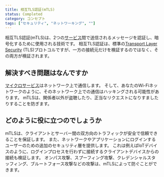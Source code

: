 ```yaml
---
title: 相互TLS認証(mTLS)
status: Completed
category: コンセプト
tags: ["セキュリティ", "ネットワーキング", ""]
---
```


相互TLS認証(mTLS)は、2つの[サービス](/ja/service/)間で送信されるメッセージを認証し、暗号化するために使用される技術です。
相互TLS認証は、標準の[Transport Layer Security](/ja/transport-layer-security/) (TLS)プロトコルですが、一方の接続元だけを検証するのではなく、その両方が検証されます。

## 解決すべき問題はなんですか

[マイクロサービス](/ja/microservices/)はネットワーク上で通信します。
そして、あなたのWi-Fiネットワークのように、そのネットワーク上での通信はハッキングされる可能性があります。
mTLSは、関係者以外が盗聴したり、正当なリクエストになりすましたりすることを防ぎます。

## どのように役に立つのでしょうか

mTLSは、クライアントとサーバー間の双方向のトラフィックが安全で信頼できることを保証します。
また、ネットワークやアプリケーションにログインするユーザーのための追加のセキュリティ層を提供します。
これは例えばIoTデバイスのように、ログインプロセスを行わずに接続するクライアントデバイスからの接続も検証します。
オンパス攻撃、スプーフィング攻撃、クレデンシャルスタッフィング、ブルートフォース攻撃などの攻撃は、mTLSによって防ぐことができます。
